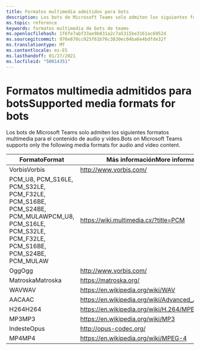 ```yaml
---
title: Formatos multimedia admitidos para bots
description: Los bots de Microsoft Teams solo admiten los siguientes formatos multimedia para el contenido de audio y vídeo.
ms.topic: reference
keywords: formatos multimedia de bots de teams
ms.openlocfilehash: 1f6fe7abf33ae9b831a2c7a5315be3161ac6952d
ms.sourcegitcommit: 976e870cc925f61b76c3830ec04ba6e4bdfde32f
ms.translationtype: MT
ms.contentlocale: es-ES
ms.lasthandoff: 01/27/2021
ms.locfileid: "50014351"
---
```

# <a name="supported-media-formats-for-bots"></a><span data-ttu-id="346f3-104">Formatos multimedia admitidos para bots</span><span class="sxs-lookup"><span data-stu-id="346f3-104">Supported media formats for bots</span></span>

<span data-ttu-id="346f3-105">Los bots de Microsoft Teams solo admiten los siguientes formatos multimedia para el contenido de audio y vídeo.</span><span class="sxs-lookup"><span data-stu-id="346f3-105">Bots on Microsoft Teams supports only the following media formats for audio and video content.</span></span>

| <span data-ttu-id="346f3-106">Formato</span><span class="sxs-lookup"><span data-stu-id="346f3-106">Format</span></span> | <span data-ttu-id="346f3-107">Más información</span><span class="sxs-lookup"><span data-stu-id="346f3-107">More information</span></span> |
| --- | --- |
| <span data-ttu-id="346f3-108">Vorbis</span><span class="sxs-lookup"><span data-stu-id="346f3-108">Vorbis</span></span> | http://www.vorbis.com/ |
| <span data-ttu-id="346f3-109">PCM_U8, PCM_S16LE, PCM_S32LE, PCM_F32LE, PCM_S16BE, PCM_S24BE, PCM_MULAW</span><span class="sxs-lookup"><span data-stu-id="346f3-109">PCM_U8, PCM_S16LE, PCM_S32LE, PCM_F32LE, PCM_S16BE, PCM_S24BE, PCM_MULAW</span></span> | https://wiki.multimedia.cx/?title=PCM |
| <span data-ttu-id="346f3-110">Ogg</span><span class="sxs-lookup"><span data-stu-id="346f3-110">Ogg</span></span> | http://www.vorbis.com/ |
| <span data-ttu-id="346f3-111">Matroska</span><span class="sxs-lookup"><span data-stu-id="346f3-111">Matroska</span></span> | https://matroska.org/ |
| <span data-ttu-id="346f3-112">WAV</span><span class="sxs-lookup"><span data-stu-id="346f3-112">WAV</span></span> | https://en.wikipedia.org/wiki/WAV |
| <span data-ttu-id="346f3-113">AAC</span><span class="sxs-lookup"><span data-stu-id="346f3-113">AAC</span></span> | https://en.wikipedia.org/wiki/Advanced_Audio_Coding |
| <span data-ttu-id="346f3-114">H264</span><span class="sxs-lookup"><span data-stu-id="346f3-114">H264</span></span> | https://en.wikipedia.org/wiki/H.264/MPEG-4_AVC |
| <span data-ttu-id="346f3-115">MP3</span><span class="sxs-lookup"><span data-stu-id="346f3-115">MP3</span></span> | https://en.wikipedia.org/wiki/MP3 |
| <span data-ttu-id="346f3-116">Indeste</span><span class="sxs-lookup"><span data-stu-id="346f3-116">Opus</span></span> | http://opus-codec.org/ |
| <span data-ttu-id="346f3-117">MP4</span><span class="sxs-lookup"><span data-stu-id="346f3-117">MP4</span></span> | https://en.wikipedia.org/wiki/MPEG-4 |
